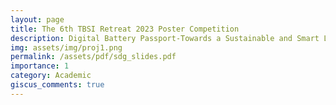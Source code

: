 ```yaml
---
layout: page
title: The 6th TBSI Retreat 2023 Poster Competition
description: Digital Battery Passport-Towards a Sustainable and Smart Living
img: assets/img/proj1.png
permalink: /assets/pdf/sdg_slides.pdf
importance: 1
category: Academic
giscus_comments: true
---
```



